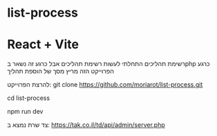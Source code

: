 # list-process
# React + Vite
רשימת תהליכים
התחלתי לעשות רשימת תהליכים אבל כרגע זה נשאר בphp
כרגע הפרוייקט הזה מריץ מסך של הוספת תהליך

להרצת הפרוייקט:
 git clone https://github.com/moriarot/list-process.git

 cd list-process

 npm run dev

 צד שרת נמצא ב: https://tak.co.il/td/api/admin/server.php

